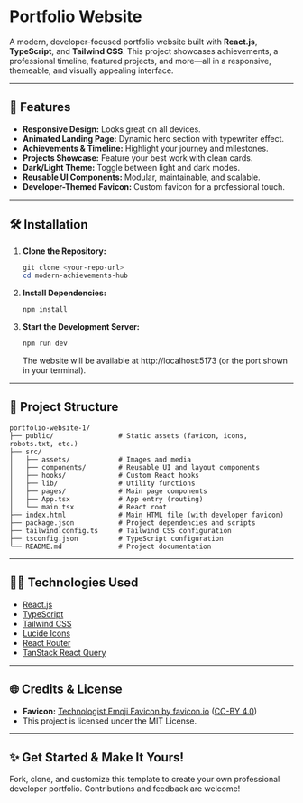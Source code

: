 # Portfolio Website

A modern, developer-focused portfolio website built with **React.js**, **TypeScript**, and **Tailwind CSS**. This project showcases achievements, a professional timeline, featured projects, and more—all in a responsive, themeable, and visually appealing interface.

---

## 🚀 Features

- **Responsive Design:** Looks great on all devices.
- **Animated Landing Page:** Dynamic hero section with typewriter effect.
- **Achievements & Timeline:** Highlight your journey and milestones.
- **Projects Showcase:** Feature your best work with clean cards.
- **Dark/Light Theme:** Toggle between light and dark modes.
- **Reusable UI Components:** Modular, maintainable, and scalable.
- **Developer-Themed Favicon:** Custom favicon for a professional touch.

---

## 🛠️ Installation

1. **Clone the Repository:**
   ```powershell
   git clone <your-repo-url>
   cd modern-achievements-hub
   ```
2. **Install Dependencies:**
   ```powershell
   npm install
   ```
3. **Start the Development Server:**
   ```powershell
   npm run dev
   ```
   The website will be available at http://localhost:5173 (or the port shown in your terminal).

---

## 📁 Project Structure

```
portfolio-website-1/
├── public/                # Static assets (favicon, icons, robots.txt, etc.)
├── src/
│   ├── assets/            # Images and media
│   ├── components/        # Reusable UI and layout components
│   ├── hooks/             # Custom React hooks
│   ├── lib/               # Utility functions
│   ├── pages/             # Main page components
│   ├── App.tsx            # App entry (routing)
│   └── main.tsx           # React root
├── index.html             # Main HTML file (with developer favicon)
├── package.json           # Project dependencies and scripts
├── tailwind.config.ts     # Tailwind CSS configuration
├── tsconfig.json          # TypeScript configuration
└── README.md              # Project documentation
```

---

## 🧑‍💻 Technologies Used

- [React.js](https://reactjs.org/)
- [TypeScript](https://www.typescriptlang.org/)
- [Tailwind CSS](https://tailwindcss.com/)
- [Lucide Icons](https://lucide.dev/)
- [React Router](https://reactrouter.com/)
- [TanStack React Query](https://tanstack.com/query/latest)

---

## 🌐 Credits & License

- **Favicon:** [Technologist Emoji Favicon by favicon.io](https://favicon.io/emoji-favicons/technologist/) ([CC-BY 4.0](https://creativecommons.org/licenses/by/4.0/))
- This project is licensed under the MIT License.

---

## ✨ Get Started & Make It Yours!

Fork, clone, and customize this template to create your own professional developer portfolio. Contributions and feedback are welcome!
